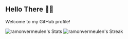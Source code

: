 ## Hello There 👋🏼
Welcome to my GitHub profile!

![ramonvermeulen's Stats](https://github-readme-stats.vercel.app/api?username=ramonvermeulen&theme=cobalt&show_icons=true&hide_border=true&count_private=false)
![ramonvermeulen's Streak](https://github-readme-streak-stats.herokuapp.com/?user=ramonvermeulen&theme=cobalt&hide_border=true)
